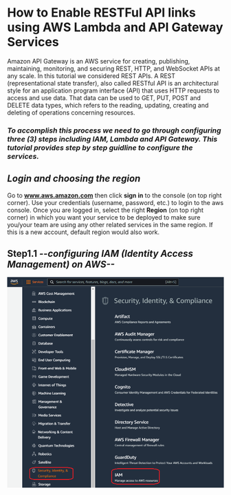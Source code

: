
# How to Enable RESTFul API links using AWS Lambda and API Gateway Services

Amazon API Gateway is an AWS service for creating, publishing, maintaining, monitoring, and securing REST, HTTP, and WebSocket APIs at any scale. 
In this tutorial we considered REST APIs. A REST (representational state transfer), also called RESTful API is an architectural style for an 
application program interface (API) that uses HTTP requests to access and use data. That data can be used to GET, PUT, POST and DELETE data types,
which refers to the reading, updating, creating and deleting of operations concerning resources.

### ***To accomplish this process we need to go through configuring three (3) steps including IAM, Lambda and API Gateway. This tutorial provides step by step guidline to configure the services.***

## ***Login and choosing the region***

Go to **www.aws.amazon.com** then click **sign in** to the console (on top right corner). Use your credentials (username, password, etc.) to login to the aws console.
Once you are logged in, select the right **Region** (on top right corner) in which you want your service to be deployed to make sure you/your team are using any other related services in the same region. If this is a new account, default region would also work.

## Step1.1 ***--configuring IAM (Identity Access Management) on AWS--***

![text-here](./APIGateway_Images_dev/1.png)
